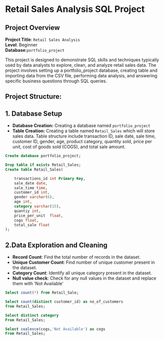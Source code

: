 # Retail Sales Analysis SQL Project
## Project Overview

**Project Title**: `Retail Sales Analysis`  
**Level**: Beginner  
**Database**:`portfolio_project`


This project is designed to demonstrate SQL skills and techniques typically used by data analysts to explore, clean, and analyze retail sales data. The project involves setting up a portfolio_project database, creating table and importing data from the CSV file, performing  data analysis, and answering specific business questions through SQL queries.

## **Project Structure:**  
## 1. Database Setup  
- **Database Creation:** Creating a database named `portfolio_project`  
- **Table Creation:** Creating a table named `Retail_Sales` which will store sales data. Table structure include transaction ID, sale date, sale time, customer ID, gender, age, product category, quantity sold, price per unit, cost of goods sold (COGS), and total sale amount.

```sql
Create database portfolio_project;

Drop table if exists Retail_Sales;
Create table Retail_Sales(

	transactions_id	int Primary Key,
	sale_date date,
	sale_time time,
	customer_id	int,
	gender varchar(6),
	age	int,
	category varchar(15),	
	quantiy	int,
	price_per_unit	float,
	cogs float,
	total_sale float
);
```

## 2.Data Exploration and Cleaning  
- **Record Count**: Find the total number of records in the dataset.  
- **Unique Customer Count**: Find number of unique customer present in the dataset.  
- **Category Count**: Identify all unique category present in the dataset.  
- **Null value check**: Check for any null values in the dataset and replace them with 'Not Available'

```sql
Select count(*) from Retail_Sale;  

Select count(distinct customer_id) as no_of_customers
from Retail_Sales;

Select distinct category 
From Retail_Sales;

Select coalesce(cogs,'Not Available') as cogs
From Retail_Sales;
```

